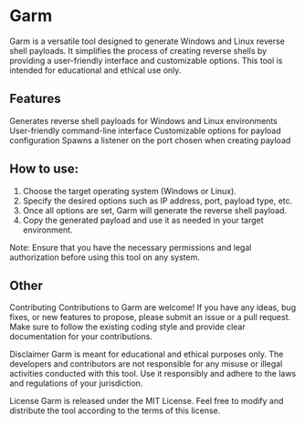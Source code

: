 # Garm
Garm is a versatile tool designed to generate Windows and Linux reverse shell payloads. 
It simplifies the process of creating reverse shells by providing a user-friendly interface and customizable options. 
This tool is intended for educational and ethical use only.

## Features
Generates reverse shell payloads for Windows and Linux environments
User-friendly command-line interface
Customizable options for payload configuration
Spawns a listener on the port chosen when creating payload

## How to use:
1. Choose the target operating system (Windows or Linux).
2. Specify the desired options such as IP address, port, payload type, etc.
3. Once all options are set, Garm will generate the reverse shell payload.
4. Copy the generated payload and use it as needed in your target environment.

Note: Ensure that you have the necessary permissions and legal authorization before using this tool on any system.

## Other
Contributing
Contributions to Garm are welcome! If you have any ideas, bug fixes, or new features to propose, please submit an issue or a pull request. Make sure to follow the existing coding style and provide clear documentation for your contributions.

Disclaimer
Garm is meant for educational and ethical purposes only. The developers and contributors are not responsible for any misuse or illegal activities conducted with this tool. Use it responsibly and adhere to the laws and regulations of your jurisdiction.

License
Garm is released under the MIT License. Feel free to modify and distribute the tool according to the terms of this license.
